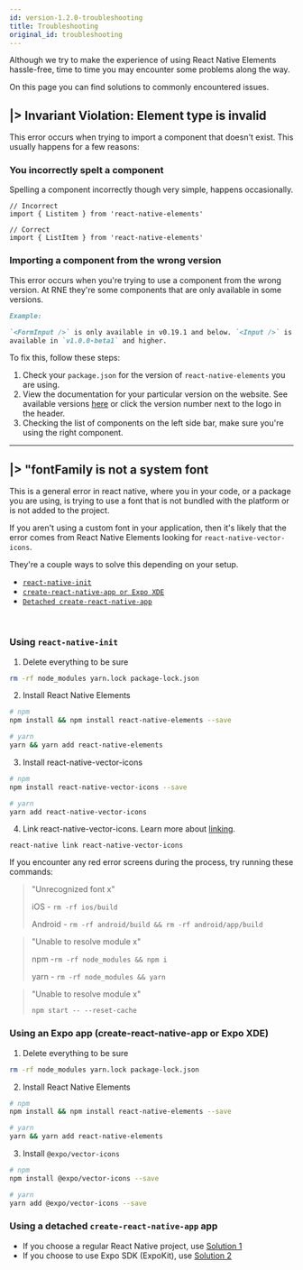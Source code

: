 ```yaml
---
id: version-1.2.0-troubleshooting
title: Troubleshooting
original_id: troubleshooting
---
```


Although we try to make the experience of using React Native Elements
hassle-free, time to time you may encounter some problems along the way.

On this page you can find solutions to commonly encountered issues.

## |> Invariant Violation: Element type is invalid

This error occurs when trying to import a component that doesn't exist. This
usually happens for a few reasons:

### You incorrectly spelt a component

Spelling a component incorrectly though very simple, happens occasionally.

```
// Incorrect
import { Listitem } from 'react-native-elements'

// Correct
import { ListItem } from 'react-native-elements'
```

### Importing a component from the wrong version

This error occurs when you're trying to use a component from the wrong version.
At RNE they're some components that are only available in some versions.

```md
Example:

`<FormInput />` is only available in v0.19.1 and below. `<Input />` is only
available in `v1.0.0-beta1` and higher.
```

To fix this, follow these steps:

1. Check your `package.json` for the version of `react-native-elements` you are
   using.
2. View the documentation for your particular version on the website. See
   available versions
   [here](https://react-native-training.github.io/react-native-elements/versions.html)
   or click the version number next to the logo in the header.
3. Checking the list of components on the left side bar, make sure you're using
   the right component.

---

## |> "fontFamily <font-name> is not a system font

This is a general error in react native, where you in your code, or a package
you are using, is trying to use a font that is not bundled with the platform or
is not added to the project.

If you aren't using a custom font in your application, then it's likely that
the error comes from React Native Elements looking for
`react-native-vector-icons`.

They're a couple ways to solve this depending on your setup.

- [`react-native-init`](#using-react-native-init)
- [`create-react-native-app or Expo XDE`](#using-an-expo-app-create-react-native-app-or-expo-xde)
- [`Detached create-react-native-app`](#using-a-detached-create-react-native-app-app)

<br>

### Using `react-native-init`

1. Delete everything to be sure

```bash
rm -rf node_modules yarn.lock package-lock.json
```

2. Install React Native Elements

```bash
# npm
npm install && npm install react-native-elements --save

# yarn
yarn && yarn add react-native-elements
```

3. Install react-native-vector-icons

```bash
# npm
npm install react-native-vector-icons --save

# yarn
yarn add react-native-vector-icons
```

4. Link react-native-vector-icons. Learn more about
   [linking](https://facebook.github.io/react-native/docs/linking.html).

```
react-native link react-native-vector-icons
```

If you encounter any red error screens during the process, try running these
commands:

> "Unrecognized font x"
>
> iOS - `rm -rf ios/build`
>
> Android - `rm -rf android/build && rm -rf android/app/build`

> "Unable to resolve module x"
>
> npm -`rm -rf node_modules && npm i`
>
> yarn - `rm -rf node_modules && yarn`

> "Unable to resolve module x"
>
> `npm start -- --reset-cache`

### Using an Expo app (create-react-native-app or Expo XDE)

1. Delete everything to be sure

```bash
rm -rf node_modules yarn.lock package-lock.json
```

2. Install React Native Elements

```bash
# npm
npm install && npm install react-native-elements --save

# yarn
yarn && yarn add react-native-elements
```

3. Install `@expo/vector-icons`

```bash
# npm
npm install @expo/vector-icons --save

# yarn
yarn add @expo/vector-icons --save
```

### Using a detached `create-react-native-app` app

- If you choose a regular React Native project, use
  [Solution 1](#using-react-native-init)
- If you choose to use Expo SDK (ExpoKit), use
  [Solution 2](#using-an-expo-app-create-react-native-app-or-expo-xde)

